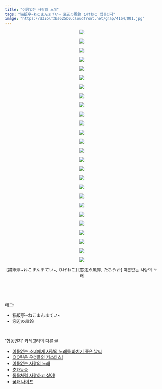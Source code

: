 ```yaml
---
title: "이름없는 사랑의 노래"
tags: "猫飯亭~ねこまんまてい~ 窓辺の風鈴 ひげねこ 합동인지"
image: "https://d3iolf2bs625b0.cloudfront.net/ghap/4164/001.jpg"
---
```

<div class="article">
<p style="text-align: center; clear: none; float: none;"><img src="{{ site.imgserver3 }}/ghap/4164/001.jpg"/></p>
<p style="text-align: center; clear: none; float: none;"><img src="{{ site.imgserver3 }}/ghap/4164/002.jpg"/></p>
<p style="text-align: center; clear: none; float: none;"><img src="{{ site.imgserver3 }}/ghap/4164/003.jpg"/></p>
<p style="text-align: center; clear: none; float: none;"><img src="{{ site.imgserver3 }}/ghap/4164/004.jpg"/></p>
<p style="text-align: center; clear: none; float: none;"><img src="{{ site.imgserver3 }}/ghap/4164/005.jpg"/></p>
<p style="text-align: center; clear: none; float: none;"><img src="{{ site.imgserver3 }}/ghap/4164/006.jpg"/></p>
<p style="text-align: center; clear: none; float: none;"><img src="{{ site.imgserver3 }}/ghap/4164/007.jpg"/></p>
<p style="text-align: center; clear: none; float: none;"><img src="{{ site.imgserver3 }}/ghap/4164/008.jpg"/></p>
<p style="text-align: center; clear: none; float: none;"><img src="{{ site.imgserver3 }}/ghap/4164/009.jpg"/></p>
<p style="text-align: center; clear: none; float: none;"><img src="{{ site.imgserver3 }}/ghap/4164/010.jpg"/></p>
<p style="text-align: center; clear: none; float: none;"><img src="{{ site.imgserver3 }}/ghap/4164/011.jpg"/></p>
<p style="text-align: center; clear: none; float: none;"><img src="{{ site.imgserver3 }}/ghap/4164/012.jpg"/></p>
<p style="text-align: center; clear: none; float: none;"><img src="{{ site.imgserver3 }}/ghap/4164/013.jpg"/></p>
<p style="text-align: center; clear: none; float: none;"><img src="{{ site.imgserver3 }}/ghap/4164/014.jpg"/></p>
<p style="text-align: center; clear: none; float: none;"><img src="{{ site.imgserver3 }}/ghap/4164/015.jpg"/></p>
<p style="text-align: center; clear: none; float: none;"><img src="{{ site.imgserver3 }}/ghap/4164/016.jpg"/></p>
<p style="text-align: center; clear: none; float: none;"><img src="{{ site.imgserver3 }}/ghap/4164/017.jpg"/></p>
<p style="text-align: center; clear: none; float: none;"><img src="{{ site.imgserver3 }}/ghap/4164/018.jpg"/></p>
<p style="text-align: center; clear: none; float: none;"><img src="{{ site.imgserver3 }}/ghap/4164/019.jpg"/></p>
<p style="text-align: center; clear: none; float: none;"><img src="{{ site.imgserver3 }}/ghap/4164/020.jpg"/></p>
<p style="text-align: center; clear: none; float: none;"><img src="{{ site.imgserver3 }}/ghap/4164/021.jpg"/></p>
<p style="text-align: center; clear: none; float: none;"><img src="{{ site.imgserver3 }}/ghap/4164/022.jpg"/></p>
<p style="text-align: center; clear: none; float: none;"><img src="{{ site.imgserver3 }}/ghap/4164/023.jpg"/></p>
<p style="text-align: center; clear: none; float: none;"><img src="{{ site.imgserver3 }}/ghap/4164/024.jpg"/></p>
<p style="text-align: center; clear: none; float: none;"><img src="{{ site.imgserver3 }}/ghap/4164/025.jpg"/></p>
<p style="text-align: center; clear: none; float: none;"><img src="{{ site.imgserver3 }}/ghap/4164/026.jpg"/></p>
<p style="text-align: center; clear: none; float: none;">[猫飯亭~ねこまんまてい~, ひげねこ] [窓辺の風鈴, たちうお] 이름없는 사랑의 노래</p>
<p><br/></p>
</div><br/>
<div class="tagTrail">
<p>태그: </p>
<ul>
<li>猫飯亭~ねこまんまてい~</li>
<li>窓辺の風鈴</li>
</ul>
</div><br/>
<div class="another">
<p>'합동인지' 카테고리의 다른 글</p>
<ul>
<li><a href="/ghap_4167">이름없는 소녀에게 사랑의 노래를 바치기 좋은 날씨</a></li>
<li><a href="/ghap_4165">○○린은 우리들의 저스티스!</a></li>
<li><a href="/ghap_4164">이름없는 사랑의 노래</a></li>
<li><a href="/ghap_4162">춘하동중</a></li>
<li><a href="/ghap_4160">동물처럼 사랑하고 싶어!</a></li>
<li><a href="/ghap_4083">꽃과 나이프</a></li>
</ul>
</div><br/>
<div class="cb_module cb_fluid">
<div class="cb_wrt cb_profile">
</div><!-- commentList close -->
</div><br/>
